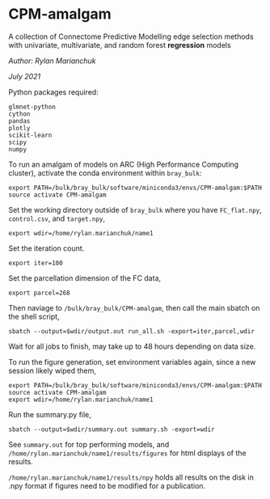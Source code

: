 # CPM-amalgam
A collection of Connectome Predictive Modelling edge selection methods with univariate, multivariate, and random forest **regression** models

*Author: Rylan Marianchuk*

*July 2021*

Python packages required:
```
glmnet-python
cython
pandas
plotly
scikit-learn
scipy
numpy
```

To run an amalgam of models on ARC (High Performance Computing cluster), activate the conda environment within `bray_bulk`:
```
export PATH=/bulk/bray_bulk/software/miniconda3/envs/CPM-amalgam:$PATH
source activate CPM-amalgam
```
Set the working directory outside of `bray_bulk` where you have `FC_flat.npy`, `control.csv`, and `target.npy`,
```
export wdir=/home/rylan.marianchuk/name1
```
Set the iteration count.
```
export iter=100
```
Set the parcellation dimension of the FC data,
```
export parcel=268
```
Then naviage to `/bulk/bray_bulk/CPM-amalgam`, then call the main sbatch on the shell script,
```
sbatch --output=$wdir/output.out run_all.sh -export=iter,parcel,wdir
```
Wait for all jobs to finish, may take up to 48 hours depending on data size.

To run the figure generation, set environment variables again, since a new session likely wiped them,
```
export PATH=/bulk/bray_bulk/software/miniconda3/envs/CPM-amalgam:$PATH
source activate CPM-amalgam
export wdir=/home/rylan.marianchuk/name1
```
Run the summary.py file,
```
sbatch --output=$wdir/summary.out summary.sh -export=wdir
```
See `summary.out` for top performing models, and `/home/rylan.marianchuk/name1/results/figures` for html displays of the results.

`/home/rylan.marianchuk/name1/results/npy` holds all results on the disk in .npy format if figures need to be modified for a publication.

